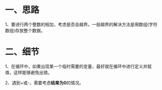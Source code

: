 # 一、思路

1、要进行两个整数的相加，考虑是否会越界。一般越界的解决方法是用数组(字符数组)存放整个数据。



# 二、细节

1、在循环中，如果出现某一个临时需要的变量，最好就在循环中进行定义并赋值，这样能够避免出错。

2、遇到+或-，需要考虑**结果为0**的情况。
